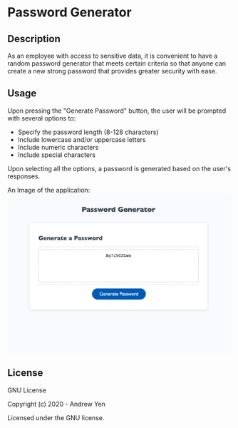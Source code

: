 # Password Generator

## Description

As an employee with access to sensitive data, it is convenient to have
a random password generator that meets certain criteria so that anyone
can create a new strong password that provides greater security with ease.

## Usage

Upon pressing the "Generate Password" button, the user will be prompted with several options to:

* Specify the password length (8-128 characters)
* Include lowercase and/or uppercase letters
* Include numeric characters
* Include special characters

Upon selecting all the options, a password is generated based on the user's responses.

An Image of the application:
![Image_of_App](https://raw.githubusercontent.com/andrewyen64/passwordGenerator/master/assets/images/password-gen.png)

## License

GNU License

Copyright (c) 2020 - Andrew Yen

Licensed under the GNU license.
